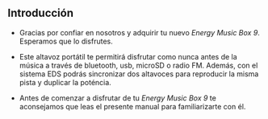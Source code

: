 ## Introducción

*	Gracias por confiar en nosotros y adquirir tu nuevo *Energy Music Box 9*. Esperamos que lo disfrutes.

*	Este altavoz portátil te permitirá disfrutar como nunca antes de la música a través de bluetooth, usb, microSD o radio FM. Además, con el sistema EDS podrás sincronizar dos altavoces para reproducir la misma pista y duplicar la poténcia.

*	Antes de comenzar a disfrutar de tu *Energy Music Box 9* te aconsejamos que leas el presente manual para familiarizarte con él.
